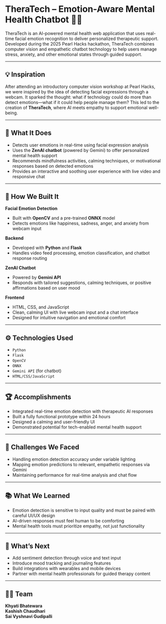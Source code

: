 # TheraTech – Emotion-Aware Mental Health Chatbot 💬🧠

TheraTech is an AI-powered mental health web application that uses real-time facial emotion recognition to deliver personalized therapeutic support. Developed during the 2025 Pearl Hacks hackathon, TheraTech combines computer vision and empathetic chatbot technology to help users manage stress, anxiety, and other emotional states through guided support.

---

## 💡 Inspiration

After attending an introductory computer vision workshop at Pearl Hacks, we were inspired by the idea of detecting facial expressions through a webcam. It sparked the thought: what if technology could do more than detect emotions—what if it could help people manage them? This led to the creation of **TheraTech**, where AI meets empathy to support emotional well-being.

---

## 🧠 What It Does

- Detects user emotions in real-time using facial expression analysis
- Uses the **ZenAI chatbot** (powered by Gemini) to offer personalized mental health support
- Recommends mindfulness activities, calming techniques, or motivational responses based on detected emotions
- Provides an interactive and soothing user experience with live video and responsive chat

---

## 🔧 How We Built It

**Facial Emotion Detection**  
- Built with **OpenCV** and a pre-trained **ONNX** model  
- Detects emotions like happiness, sadness, anger, and anxiety from webcam input  

**Backend**  
- Developed with **Python** and **Flask**  
- Handles video feed processing, emotion classification, and chatbot response routing

**ZenAI Chatbot**  
- Powered by **Gemini API**  
- Responds with tailored suggestions, calming techniques, or positive affirmations based on user mood  

**Frontend**  
- HTML, CSS, and JavaScript  
- Clean, calming UI with live webcam input and a chat interface  
- Designed for intuitive navigation and emotional comfort

---

## ⚙️ Technologies Used

- `Python`
- `Flask`
- `OpenCV`
- `ONNX`
- `Gemini API` (for chatbot)
- `HTML/CSS/JavaScript`

---

## 🏆 Accomplishments

- Integrated real-time emotion detection with therapeutic AI responses
- Built a fully functional prototype within 24 hours
- Designed a calming and user-friendly UI
- Demonstrated potential for tech-enabled mental health support

---

## 🚧 Challenges We Faced

- Handling emotion detection accuracy under variable lighting
- Mapping emotion predictions to relevant, empathetic responses via Gemini
- Maintaining performance for real-time analysis and chat flow

---

## 📚 What We Learned

- Emotion detection is sensitive to input quality and must be paired with careful UI/UX design
- AI-driven responses must feel human to be comforting
- Mental health tools must prioritize empathy, not just functionality

---

## 🚀 What’s Next

- Add sentiment detection through voice and text input
- Introduce mood tracking and journaling features
- Build integrations with wearables and mobile devices
- Partner with mental health professionals for guided therapy content

---

## 👩‍💻 Team

**Khyati Bhatewara**  
**Kashish Chaudhari**  
**Sai Vyshnavi Gudipalli**  
